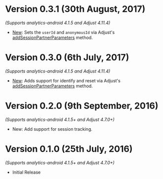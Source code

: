 Version 0.3.1 (30th August, 2017)
===================================
*(Supports analytics-android 4.1.5 and Adjust 4.11.4)*

  * [New](https://github.com/segment-integrations/analytics-android-integration-adjust/pull/4/files): Sets the `userId` and `anonymousId` via Adjust's [addSessionPartnerParameters](https://github.com/adjust/android_sdk#session-partner-parameters) method.


Version 0.3.0 (6th July, 2017)
===================================
*(Supports analytics-android 4.1.5 and Adjust 4.11.4)*

  * [New](https://github.com/segment-integrations/analytics-android-integration-adjust/pull/3/files): Adds support for identify and reset via Adjust's [addSessionPartnerParameters](https://github.com/adjust/android_sdk#session-partner-parameters) method.

Version 0.2.0 (9th September, 2016)
===================================
*(Supports analytics-android 4.1.5+ and Adjust 4.7.0+)*

  * New: Add support for session tracking.


Version 0.1.0 (25th July, 2016)
==============================
*(Supports analytics-android 4.1.5+ and Adjust 4.7.0+)*

  * Initial Release
